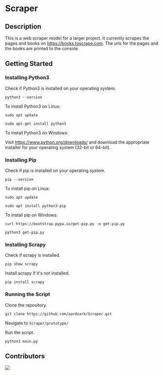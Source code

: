 # Scraper

## Description

This is a web scraper model for a larger project. It currently scrapes the pages and books on https://books.toscrape.com.
The urls for the pages and the books are printed to the console.

## Getting Started

### Installing Python3

Check if Python3 is installed on your operating system.

`python3 --version`

To install Python3 on Linux:

`sudo apt update`

`sudo apt-get install python3`

To install Python3 on Windows:

Visit https://www.python.org/downloads/ and download the appropriate
installer for your operating system (32-bit or 64-bit).

### Installing Pip
Check if pip is installed on your operating system.

`pip --version`

To install pip on Linux:

`sudo apt update`

`sudo apt install python3-pip`

To install pip on Windows:

`curl https://bootstrap.pypa.io/get-pip.py -o get-pip.py`

`python3 get-pip.py`

### Installing Scrapy

Check if scrapy is installed.

`pip show scrapy`

Install scrapy if it's not installed.

`pip install scrapy`

### Running the Script

Clone the repository.

`git clone https://github.com/aardzark/Scraper.git`

Navigate to `Scraper/prototype/`

Run the script.

`python3 main.py`

## Contributors

<a href = "https://github.com/aardzark/Scraper/graphs/contributors">
  <img src = "https://contrib.rocks/image?repo = Aardzark/Scraper"/>
</a>